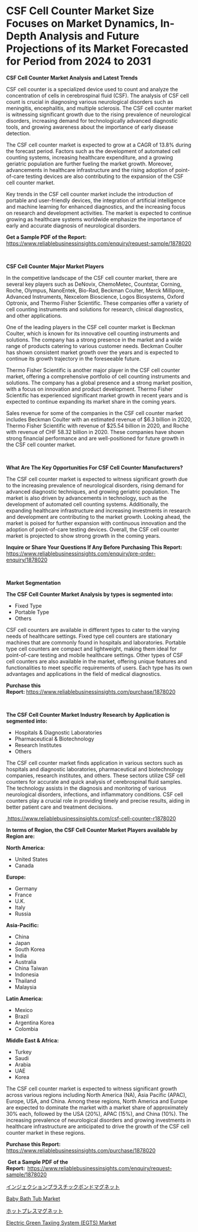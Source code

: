 <p><h1>CSF Cell Counter Market Size Focuses on Market Dynamics, In-Depth Analysis and Future Projections of its Market Forecasted for Period from 2024 to 2031</h1></p><p><strong>CSF Cell Counter Market Analysis and Latest Trends</strong></p>
<p><p>CSF cell counter is a specialized device used to count and analyze the concentration of cells in cerebrospinal fluid (CSF). The analysis of CSF cell count is crucial in diagnosing various neurological disorders such as meningitis, encephalitis, and multiple sclerosis. The CSF cell counter market is witnessing significant growth due to the rising prevalence of neurological disorders, increasing demand for technologically advanced diagnostic tools, and growing awareness about the importance of early disease detection.</p><p>The CSF cell counter market is expected to grow at a CAGR of 13.8% during the forecast period. Factors such as the development of automated cell counting systems, increasing healthcare expenditure, and a growing geriatric population are further fueling the market growth. Moreover, advancements in healthcare infrastructure and the rising adoption of point-of-care testing devices are also contributing to the expansion of the CSF cell counter market.</p><p>Key trends in the CSF cell counter market include the introduction of portable and user-friendly devices, the integration of artificial intelligence and machine learning for enhanced diagnostics, and the increasing focus on research and development activities. The market is expected to continue growing as healthcare systems worldwide emphasize the importance of early and accurate diagnosis of neurological disorders.</p></p>
<p><strong>Get a Sample PDF of the Report:&nbsp;</strong> <a href="https://www.reliablebusinessinsights.com/enquiry/request-sample/1878020">https://www.reliablebusinessinsights.com/enquiry/request-sample/1878020</a></p>
<p>&nbsp;</p>
<p><strong>CSF Cell Counter Major Market Players</strong></p>
<p><p>In the competitive landscape of the CSF cell counter market, there are several key players such as DeNovix, ChemoMetec, Countstar, Corning, Roche, Olympus, NanoEntek, Bio-Rad, Beckman Coulter, Merck Millipore, Advanced Instruments, Nexcelom Bioscience, Logos Biosystems, Oxford Optronix, and Thermo Fisher Scientific. These companies offer a variety of cell counting instruments and solutions for research, clinical diagnostics, and other applications.</p><p>One of the leading players in the CSF cell counter market is Beckman Coulter, which is known for its innovative cell counting instruments and solutions. The company has a strong presence in the market and a wide range of products catering to various customer needs. Beckman Coulter has shown consistent market growth over the years and is expected to continue its growth trajectory in the foreseeable future.</p><p>Thermo Fisher Scientific is another major player in the CSF cell counter market, offering a comprehensive portfolio of cell counting instruments and solutions. The company has a global presence and a strong market position, with a focus on innovation and product development. Thermo Fisher Scientific has experienced significant market growth in recent years and is expected to continue expanding its market share in the coming years.</p><p>Sales revenue for some of the companies in the CSF cell counter market includes Beckman Coulter with an estimated revenue of $6.3 billion in 2020, Thermo Fisher Scientific with revenue of $25.54 billion in 2020, and Roche with revenue of CHF 58.32 billion in 2020. These companies have shown strong financial performance and are well-positioned for future growth in the CSF cell counter market.</p></p>
<p>&nbsp;</p>
<p><strong>What Are The Key Opportunities For CSF Cell Counter Manufacturers?</strong></p>
<p><p>The CSF cell counter market is expected to witness significant growth due to the increasing prevalence of neurological disorders, rising demand for advanced diagnostic techniques, and growing geriatric population. The market is also driven by advancements in technology, such as the development of automated cell counting systems. Additionally, the expanding healthcare infrastructure and increasing investments in research and development are contributing to the market growth. Looking ahead, the market is poised for further expansion with continuous innovation and the adoption of point-of-care testing devices. Overall, the CSF cell counter market is projected to show strong growth in the coming years.</p></p>
<p><strong>Inquire or Share Your Questions If Any Before Purchasing This Report:</strong> <a href="https://www.reliablebusinessinsights.com/enquiry/pre-order-enquiry/1878020">https://www.reliablebusinessinsights.com/enquiry/pre-order-enquiry/1878020</a></p>
<p>&nbsp;</p>
<p><strong>Market Segmentation</strong></p>
<p><strong>The CSF Cell Counter Market Analysis by types is segmented into:</strong></p>
<p><ul><li>Fixed Type</li><li>Portable Type</li><li>Others</li></ul></p>
<p><p>CSF cell counters are available in different types to cater to the varying needs of healthcare settings. Fixed type cell counters are stationary machines that are commonly found in hospitals and laboratories. Portable type cell counters are compact and lightweight, making them ideal for point-of-care testing and mobile healthcare settings. Other types of CSF cell counters are also available in the market, offering unique features and functionalities to meet specific requirements of users. Each type has its own advantages and applications in the field of medical diagnostics.</p></p>
<p><strong>Purchase this Report:&nbsp;</strong><a href="https://www.reliablebusinessinsights.com/purchase/1878020">https://www.reliablebusinessinsights.com/purchase/1878020</a></p>
<p>&nbsp;</p>
<p><strong>The CSF Cell Counter Market Industry Research by Application is segmented into:</strong></p>
<p><ul><li>Hospitals & Diagnostic Laboratories</li><li>Pharmaceutical & Biotechnology</li><li>Research Institutes</li><li>Others</li></ul></p>
<p><p>The CSF cell counter market finds application in various sectors such as hospitals and diagnostic laboratories, pharmaceutical and biotechnology companies, research institutes, and others. These sectors utilize CSF cell counters for accurate and quick analysis of cerebrospinal fluid samples. The technology assists in the diagnosis and monitoring of various neurological disorders, infections, and inflammatory conditions. CSF cell counters play a crucial role in providing timely and precise results, aiding in better patient care and treatment decisions.</p></p>
<p><a href="https://www.reliablebusinessinsights.com/csf-cell-counter-r1878020">&nbsp;https://www.reliablebusinessinsights.com/csf-cell-counter-r1878020</a></p>
<p><strong>In terms of Region, the CSF Cell Counter Market Players available by Region are:</strong></p>
<p>
    <p> <strong> North America: </strong>
        <ul>
            <li>United States</li>
            <li>Canada</li>
        </ul>
        </p> 
    <p> <strong> Europe: </strong>
        <ul>
            <li>Germany</li>
            <li>France</li>
            <li>U.K.</li>
            <li>Italy</li>
            <li>Russia</li>
        </ul>
        </p> 
    <p> <strong> Asia-Pacific: </strong>
        <ul>
            <li>China</li>
            <li>Japan</li>
            <li>South Korea</li>
            <li>India</li>
            <li>Australia</li>
            <li>China Taiwan</li>
            <li>Indonesia</li>
            <li>Thailand</li>
            <li>Malaysia</li>
        </ul>
        </p> 
    <p> <strong> Latin America: </strong>
        <ul>
            <li>Mexico</li>
            <li>Brazil</li>
            <li>Argentina Korea</li>
            <li>Colombia</li>
        </ul>
        </p> 
    <p> <strong> Middle East & Africa: </strong>
        <ul>
            <li>Turkey</li>
            <li>Saudi</li>
            <li>Arabia</li>
            <li>UAE</li>
            <li>Korea</li>
        </ul>
    </p>
    </p>
<p><p>The CSF cell counter market is expected to witness significant growth across various regions including North America (NA), Asia Pacific (APAC), Europe, USA, and China. Among these regions, North America and Europe are expected to dominate the market with a market share of approximately 30% each, followed by the USA (20%), APAC (15%), and China (10%). The increasing prevalence of neurological disorders and growing investments in healthcare infrastructure are anticipated to drive the growth of the CSF cell counter market in these regions.</p></p>
<p><strong>Purchase this Report: </strong><a href="https://www.reliablebusinessinsights.com/purchase/1878020">https://www.reliablebusinessinsights.com/purchase/1878020</a></p>
<p>&nbsp;<strong>Get a Sample PDF of the Report:&nbsp;&nbsp;</strong><a href="https://www.reliablebusinessinsights.com/enquiry/request-sample/1878020">https://www.reliablebusinessinsights.com/enquiry/request-sample/1878020</a></p>
<p><strong></strong></p>
<p><p><a href="https://github.com/klon646/Market-Research-Report-List-2/blob/main/5244981170008.md">インジェクションプラスチックボンドマグネット</a></p><p><a href="https://github.com/RoccoManning/Market-Research-Report-List-5/blob/main/baby-bath-tub-market.md">Baby Bath Tub Market</a></p><p><a href="https://github.com/EstaSprer20231/Market-Research-Report-List-2/blob/main/7225330170007.md">ホットプレスマグネット</a></p><p><a href="https://github.com/gulaimolin/Market-Research-Report-List-5/blob/main/electric-green-taxiing-system-egts-market.md">Electric Green Taxiing System (EGTS) Market</a></p></p>